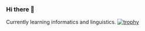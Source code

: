 ### Hi there 👋

<!--
**F-0728/F-0728** is a ✨ _special_ ✨ repository because its `README.md` (this file) appears on your GitHub profile.

Here are some ideas to get you started:

- 🔭 I’m currently working on ...
- 🌱 I’m currently learning ...
- 👯 I’m looking to collaborate on ...
- 🤔 I’m looking for help with ...
- 💬 Ask me about ...
- 📫 How to reach me: ...
- 😄 Pronouns: ...
- ⚡ Fun fact: ...
-->

Currently learning informatics and linguistics.
[![trophy](https://github-profile-trophy.vercel.app/?username=F-0728&theme=onedark)](https://github.com/ryo-ma/github-profile-trophy)
